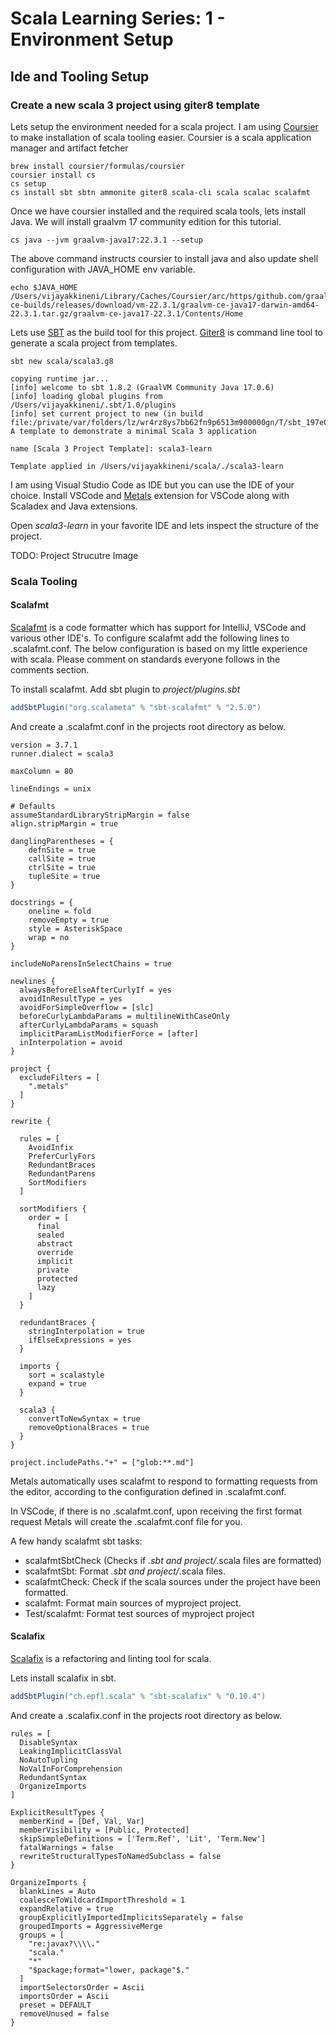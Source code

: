# Scala Learning Series: 1 - Environment Setup

## Ide and Tooling Setup

### Create a new scala 3 project using giter8 template

Lets setup the environment needed for a scala project. I am using [Coursier](https://get-coursier.io/) to make installation of scala tooling easier. Coursier is a scala application manager and artifact fetcher

```shell
brew install coursier/formulas/coursier
coursier install cs
cs setup
cs install sbt sbtn ammonite giter8 scala-cli scala scalac scalafmt
```

Once we have coursier installed and the required scala tools, lets install Java. We will install graalvm 17 community edition for this tutorial.

```shell
cs java --jvm graalvm-java17:22.3.1 --setup
```

The above command instructs coursier to install java and also update shell configuration with JAVA_HOME env variable.

```shell
echo $JAVA_HOME
/Users/vijayakkineni/Library/Caches/Coursier/arc/https/github.com/graalvm/graalvm-ce-builds/releases/download/vm-22.3.1/graalvm-ce-java17-darwin-amd64-22.3.1.tar.gz/graalvm-ce-java17-22.3.1/Contents/Home
```

Lets use [SBT](https://www.scala-sbt.org/) as the build tool for this project. [Giter8](http://www.foundweekends.org/giter8/) is command line tool to generate a scala project from templates.

```shell
sbt new scala/scala3.g8

copying runtime jar...
[info] welcome to sbt 1.8.2 (GraalVM Community Java 17.0.6)
[info] loading global plugins from /Users/vijayakkineni/.sbt/1.0/plugins
[info] set current project to new (in build file:/private/var/folders/lz/wr4rz8ys7bb62fn9p6513m900000gn/T/sbt_197e0a25/new/)
A template to demonstrate a minimal Scala 3 application

name [Scala 3 Project Template]: scala3-learn

Template applied in /Users/vijayakkineni/scala/./scala3-learn
```
  
I am using Visual Studio Code as IDE but you can use the IDE of your choice. Install VSCode and [Metals](https://scalameta.org/metals/) extension for VSCode along with Scaladex and Java extensions.

Open *scala3-learn* in your favorite IDE and lets inspect the structure of the project.

TODO: Project Strucutre Image

### Scala Tooling

#### Scalafmt

[Scalafmt](https://scalameta.org/scalafmt/) is a code formatter which has support for IntelliJ, VSCode and various other IDE's. To configure scalafmt add the following lines to .scalafmt.conf. The below configuration is based on my little experience with scala. Please comment on standards everyone follows in the comments section.

To install scalafmt. Add sbt plugin to *project/plugins.sbt*

```scala
addSbtPlugin("org.scalameta" % "sbt-scalafmt" % "2.5.0")
```

And create a .scalafmt.conf in the projects root directory as below.

```hocon
version = 3.7.1
runner.dialect = scala3

maxColumn = 80

lineEndings = unix

# Defaults
assumeStandardLibraryStripMargin = false
align.stripMargin = true

danglingParentheses = {
    defnSite = true
    callSite = true
    ctrlSite = true
    tupleSite = true
}

docstrings = {
    oneline = fold
    removeEmpty = true
    style = AsteriskSpace
    wrap = no
}

includeNoParensInSelectChains = true

newlines {
  alwaysBeforeElseAfterCurlyIf = yes
  avoidInResultType = yes
  avoidForSimpleOverflow = [slc]
  beforeCurlyLambdaParams = multilineWithCaseOnly
  afterCurlyLambdaParams = squash
  implicitParamListModifierForce = [after]
  inInterpolation = avoid
}

project {
  excludeFilters = [
    ".metals"
  ]
}

rewrite {
  
  rules = [
    AvoidInfix
    PreferCurlyFors
    RedundantBraces
    RedundantParens
    SortModifiers
  ]

  sortModifiers {
    order = [
      final
      sealed
      abstract
      override
      implicit
      private
      protected
      lazy
    ]
  }

  redundantBraces {
    stringInterpolation = true
    ifElseExpressions = yes
  }

  imports {
    sort = scalastyle
    expand = true
  }

  scala3 {
    convertToNewSyntax = true
    removeOptionalBraces = true
  }
}

project.includePaths."+" = ["glob:**.md"]
```

Metals automatically uses scalafmt to respond to formatting requests from the editor, according to the configuration defined in .scalafmt.conf.

In VSCode, if there is no .scalafmt.conf, upon receiving the first format request Metals will create the .scalafmt.conf file for you.

A few handy scalafmt sbt tasks:

- scalafmtSbtCheck (Checks if *.sbt and project/*.scala files are formatted)
- scalafmtSbt: Format *.sbt and project/*.scala files.
- scalafmtCheck: Check if the scala sources under the project have been formatted.
- scalafmt: Format main sources of myproject project.
- Test/scalafmt: Format test sources of myproject project

#### Scalafix

[Scalafix](https://scalacenter.github.io/scalafix/) is a refactoring and linting tool for scala.

Lets install scalafix in sbt.

```scala
addSbtPlugin("ch.epfl.scala" % "sbt-scalafix" % "0.10.4")
```

And create a .scalafix.conf in the projects root directory as below.

```hocon
rules = [
  DisableSyntax
  LeakingImplicitClassVal
  NoAutoTupling
  NoValInForComprehension
  RedundantSyntax
  OrganizeImports
]

ExplicitResultTypes {
  memberKind = [Def, Val, Var]
  memberVisibility = [Public, Protected]
  skipSimpleDefinitions = ['Term.Ref', 'Lit', 'Term.New']
  fatalWarnings = false
  rewriteStructuralTypesToNamedSubclass = false
}

OrganizeImports {
  blankLines = Auto
  coalesceToWildcardImportThreshold = 1
  expandRelative = true
  groupExplicitlyImportedImplicitsSeparately = false
  groupedImports = AggressiveMerge
  groups = [
    "re:javax?\\\\."
    "scala."
    "*"
    "$package;format="lower, package"$."
  ]
  importSelectorsOrder = Ascii
  importsOrder = Ascii
  preset = DEFAULT
  removeUnused = false
}

```
